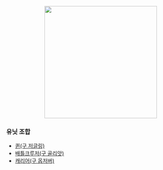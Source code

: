 <p align="center">
  <img src="https://user-images.githubusercontent.com/34447105/90772561-b2be3780-e32f-11ea-9ae3-04bd46ea2144.png" width="300"/>
</p>

### 유닛 조합
- [퀸(구 저글링)](https://github.com/woowa-techcamp-2020/bmart-9/wiki/%EB%82%A8%ED%98%84%EC%9A%B0)
- [배틀크루저(구 골리앗)](https://github.com/woowa-techcamp-2020/bmart-9/wiki/%EC%9D%B4%EC%B0%AC%ED%98%B8)
- [캐리어(구 옵저버)](https://github.com/woowa-techcamp-2020/bmart-9/wiki/%EC%A0%95%EB%B4%89%EA%B7%BC)
